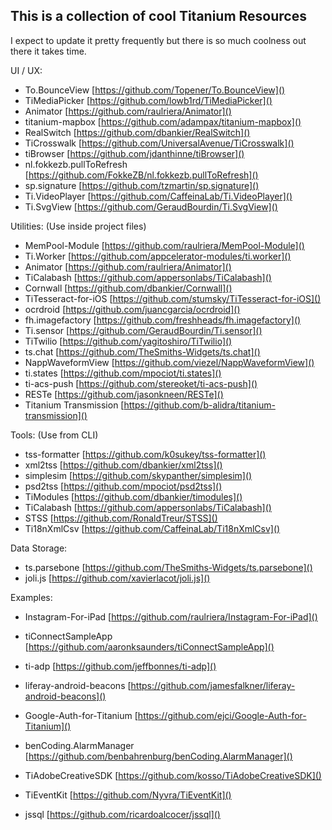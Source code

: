 ## **This is a collection of cool Titanium Resources**

I expect to update it pretty frequently but there is so much coolness out there it takes time.

UI / UX:
* To.BounceView [https://github.com/Topener/To.BounceView]()
* TiMediaPicker [https://github.com/lowb1rd/TiMediaPicker]()
* Animator [https://github.com/raulriera/Animator]()
* titanium-mapbox [https://github.com/adampax/titanium-mapbox]()
* RealSwitch [https://github.com/dbankier/RealSwitch]()
* TiCrosswalk [https://github.com/UniversalAvenue/TiCrosswalk]()
* tiBrowser [https://github.com/jdanthinne/tiBrowser]()
* nl.fokkezb.pullToRefresh [https://github.com/FokkeZB/nl.fokkezb.pullToRefresh]()
* sp.signature [https://github.com/tzmartin/sp.signature]()
* Ti.VideoPlayer [https://github.com/CaffeinaLab/Ti.VideoPlayer]()
* Ti.SvgView [https://github.com/GeraudBourdin/Ti.SvgView]()


Utilities: (Use inside project files)
* MemPool-Module [https://github.com/raulriera/MemPool-Module]()
* Ti.Worker [https://github.com/appcelerator-modules/ti.worker]()
* Animator [https://github.com/raulriera/Animator]()
* TiCalabash [https://github.com/appersonlabs/TiCalabash]()
* Cornwall [https://github.com/dbankier/Cornwall]()
* TiTesseract-for-iOS [https://github.com/stumsky/TiTesseract-for-iOS]()
* ocrdroid [https://github.com/juancgarcia/ocrdroid]()
* fh.imagefactory [https://github.com/freshheads/fh.imagefactory]()
* Ti.sensor [https://github.com/GeraudBourdin/Ti.sensor]()
* TiTwilio [https://github.com/yagitoshiro/TiTwilio]()
* ts.chat [https://github.com/TheSmiths-Widgets/ts.chat]()
* NappWaveformView [https://github.com/viezel/NappWaveformView]()
* ti.states [https://github.com/mpociot/ti.states]()
* ti-acs-push [https://github.com/stereoket/ti-acs-push]()
* RESTe [https://github.com/jasonkneen/RESTe]()
* Titanium Transmission [https://github.com/b-alidra/titanium-transmission]()


Tools: (Use from CLI)
* tss-formatter [https://github.com/k0sukey/tss-formatter]()
* xml2tss [https://github.com/dbankier/xml2tss]()
* simplesim [https://github.com/skypanther/simplesim]()
* psd2tss [https://github.com/mpociot/psd2tss]()
* TiModules [https://github.com/dbankier/timodules]()
* TiCalabash [https://github.com/appersonlabs/TiCalabash]()
* STSS [https://github.com/RonaldTreur/STSS]()
* Ti18nXmlCsv [https://github.com/CaffeinaLab/Ti18nXmlCsv]()


Data Storage:
* ts.parsebone [https://github.com/TheSmiths-Widgets/ts.parsebone]()
* joli.js [https://github.com/xavierlacot/joli.js]()


Examples:
* Instagram-For-iPad [https://github.com/raulriera/Instagram-For-iPad]()
* tiConnectSampleApp [https://github.com/aaronksaunders/tiConnectSampleApp]()














* ti-adp [https://github.com/jeffbonnes/ti-adp]()


* liferay-android-beacons [https://github.com/jamesfalkner/liferay-android-beacons]()
* Google-Auth-for-Titanium [https://github.com/ejci/Google-Auth-for-Titanium]()



* benCoding.AlarmManager [https://github.com/benbahrenburg/benCoding.AlarmManager]()
* TiAdobeCreativeSDK [https://github.com/kosso/TiAdobeCreativeSDK]()
* TiEventKit [https://github.com/Nyvra/TiEventKit]()


* jssql [https://github.com/ricardoalcocer/jssql]()
